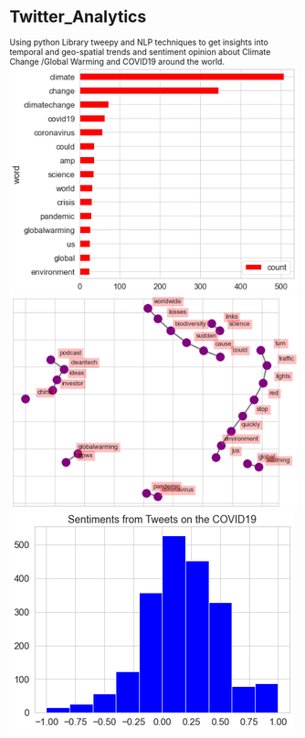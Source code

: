 # Twitter_Analytics
Using python Library tweepy and NLP techniques to get insights into temporal and geo-spatial trends and sentiment opinion about Climate Change /Global Warming and COVID19 around the world.
![climate](climate1.png)
![covid](covid1.png)
![covid2](covid2.png)
